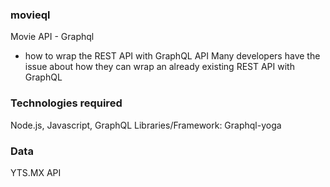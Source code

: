 ### movieql
Movie API - Graphql

- how to wrap the REST API with GraphQL API
Many developers have the issue about how they can wrap 
an already existing REST API with GraphQL


### Technologies required 
Node.js, Javascript, GraphQL
Libraries/Framework: Graphql-yoga

### Data
YTS.MX API